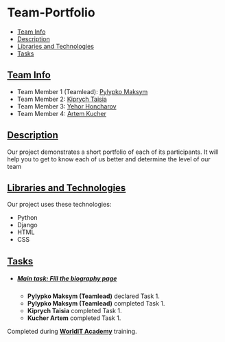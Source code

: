 # Team-Portfolio

- [Team Info](#team-info)
- [Description](#description)
- [Libraries and Technologies](#libraries-and-technologies)
- [Tasks](#tasks)
## [Team Info](#team-info)
- Team Member 1 (Teamlead): [Pylypko Maksym](https://github.com/MaxPilipko)
- Team Member 2: [Kiprych Taisia](https://github.com/Taisiia773)
- Team Member 3: [Yehor Honcharov](https://github.com/YehorHoncharov)
- Team Member 4: [Artem Kucher](https://github.com/Zeith22)

## [Description](#description)

Our project demonstrates a short portfolio of each of its participants. It will help you to get to know each of us better and determine the level of our team

## [Libraries and Technologies](#libraries-and-technologies)

Our project uses these technologies:

- Python
- Django
- HTML
- CSS

## [Tasks](#tasks)

- ##### [Main task: Fill the biography page](#task-1-task-description)

    - **Pylypko Maksym (Teamlead)** declared Task 1.
    - **Pylypko Maksym (Teamlead)** completed Task 1.
    - **Kiprych Taisia** completed Task 1.
    - **Kucher Artem** completed Task 1.

Completed during **[WorldIT Academy](https://www.worldit.academy/)** training.
